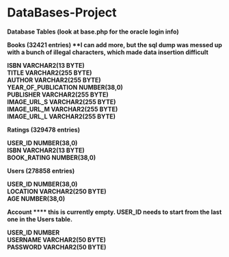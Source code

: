 DataBases-Project
=================
<b>Database Tables<b>  (look at base.php for the oracle login info)

Books (32421 entries)             **I can add more, but the sql dump was messed up with a bunch of illegal characters, which made data insertion difficult

ISBN	VARCHAR2(13 BYTE)	
TITLE	VARCHAR2(255 BYTE)	
AUTHOR	VARCHAR2(255 BYTE)	
YEAR_OF_PUBLICATION	NUMBER(38,0)	
PUBLISHER	VARCHAR2(255 BYTE)	
IMAGE_URL_S	VARCHAR2(255 BYTE)	
IMAGE_URL_M	VARCHAR2(255 BYTE)	
IMAGE_URL_L	VARCHAR2(255 BYTE)	

Ratings (329478 entries)

USER_ID	NUMBER(38,0)	
ISBN	VARCHAR2(13 BYTE)	
BOOK_RATING	NUMBER(38,0)	

Users (278858 entries)

USER_ID	NUMBER(38,0)	
LOCATION	VARCHAR2(250 BYTE)	
AGE	NUMBER(38,0)	

Account       **** this is currently empty.  USER_ID needs to start from the last one in the Users table.

USER_ID	NUMBER<br>
USERNAME	VARCHAR2(50 BYTE)<br>
PASSWORD	VARCHAR2(50 BYTE)<br>
